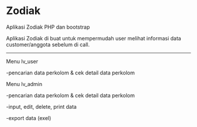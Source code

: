# Zodiak
Aplikasi Zodiak PHP dan bootstrap

Aplikasi Zodiak di buat untuk mempermudah user melihat informasi data customer/anggota sebelum di call.
<hr>
<p>Menu lv_user
<p>-pencarian data perkolom & cek detail data perkolom
  
<p>Menu lv_admin
<p>-pencarian data perkolom & cek detail data perkolom
<p>-input, edit, delete, print data
<p>-export data (exel)
